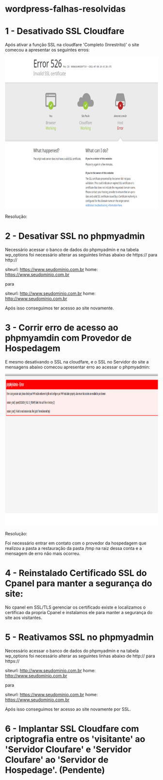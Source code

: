 # wordpress-falhas-resolvidas

# 1 - Desativado SSL Cloudfare

Após ativar a função SSL na cloudfare 'Completo (Inrestrito)' o site comecou a apresentar os seguintes erros:

<p align="center">
    <img src="/invalid-ssl-certificate.png" width="800" height="500">
</p>

Resolução:

# 2 - Desativar SSL no phpmyadmin

Necessário acessar o banco de dados do phpmyadmin e na tabela wp_options foi necessário alterar as seguintes linhas abaixo de https:// para http://

siteurl: https://www.seudominio.com.br
home: https://www.seudominio.com.br

para

siteurl: http://www.seudominio.com.br
home: http://www.seudominio.com.br

Após isso conseguimos ter acesso ao site novamente.

# 3 - Corrir erro de acesso ao phpmyamdin com Provedor de Hospedagem

E mesmo desativando o SSL na cloudfare, e o SSL no Servidor do site a mensagens abaixo comecou apresentar erro ao acessar o phpmyadmin:

<p align="center">
    <img src="/cpanel-acesso-phpmyadmin-erro.png" width="1500" height="500">
</p>

Resolução: 

Foi necessário entrar em contato com o provedor da hospedagem que realizou a pasta a restauração da pasta /tmp na raiz dessa conta e a mensagem de erro não mais ocorreu.

# 4 - Reinstalado Certificado SSL do Cpanel para manter a segurança do site:

No cpanel em SSL/TLS gerenciar os certificado existe e localizamos o certificao da propria Cpanel e instalamos ele para manter a segurança do site aos visitantes.


# 5 - Reativamos SSL no phpmyadmin 

Necessário acessar o banco de dados do phpmyadmin e na tabela wp_options foi necessário alterar as seguintes linhas abaixo de http:// para https://

siteurl: http://www.seudominio.com.br
home: http://www.seudominio.com.br

para

siteurl: https://www.seudominio.com.br
home: https://www.seudominio.com.br

Após isso conseguimos ter acesso ao site novamente por SSL.

# 6 - Implantar SSL Cloudfare com criptografia entre os 'visitante' ao 'Servidor Cloufare' e 'Servidor Cloufare' ao 'Servidor de Hospedage'. (Pendente)





